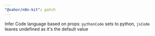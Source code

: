 ```yaml
---
"@vahor/n8n-kit": patch
---
```


Infer Code language based on props: `pythonCode` sets to python, `jsCode` leaves undefined as it's the default value
